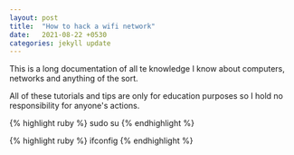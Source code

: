 ```yaml
---
layout: post
title:  "How to hack a wifi network"
date:   2021-08-22 +0530
categories: jekyll update
---
```


This is a long documentation of all te knowledge I know about computers, networks and anything of the sort.

All of these tutorials and tips are only for education purposes so I hold no responsibility for anyone's actions.

{% highlight ruby %}
sudo su
{% endhighlight %}


{% highlight ruby %}
ifconfig
{% endhighlight %}


[parrot os link]: https://www.parrotsec.org
[kali linux link]: https://www.kali.org
[aircrack-ng]: https://www.aircrack-ng.org